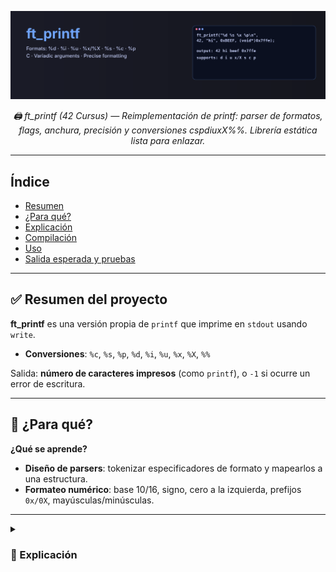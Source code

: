 <!-- ===================== BANNER ===================== -->
<p align="center">
  <img src="https://raw.githubusercontent.com/NanoHtz/Assets/main/ft_printf/banner.svg" alt="ft_printf banner">
</p>

<p align="center"><i>🖨️ ft_printf (42 Cursus) — Reimplementación de printf: parser de formatos, flags, anchura, precisión y conversiones cspdiuxX%%. Librería estática lista para enlazar.</i></p>

---

## Índice
- [Resumen](#resumen)
- [¿Para qué?](#para-que)
- [Explicación](#explicacion)
- [Compilación](#compilacion)
- [Uso](#uso)
- [Salida esperada y pruebas](#salida)

---
<a id="resumen"></a>
## ✅ Resumen del proyecto<br>

**ft_printf** es una versión propia de `printf` que imprime en `stdout` usando `write`.  

- **Conversiones**: `%c`, `%s`, `%p`, `%d`, `%i`, `%u`, `%x`, `%X`, `%%`  

Salida: **número de caracteres impresos** (como `printf`), o `-1` si ocurre un error de escritura.

---

<a id="para-que"></a>
## 🧩 ¿Para qué?

**¿Qué se aprende?**
- **Diseño de parsers**: tokenizar especificadores de formato y mapearlos a una estructura.
- **Formateo numérico**: base 10/16, signo, cero a la izquierda, prefijos `0x/0X`, mayúsculas/minúsculas.
---

<a id="explicacion"></a>
<details>
  <summary><h3>📝 Explicación</h3></summary>
    🧭 Flujo general

Recorrer la cadena de formato.

Si aparece %, parsear flags → width → precision → type y llenar t_fmt.

Llamar a la función de conversión según type.

Cada conversión compone la representación (signo/prefijo, dígitos, rellenos) y la imprime con helpers (write + padding).

Sumar al contador global la cantidad escrita; si write devuelve -1, propagar error.

🧩 Reglas clave de flags & precisión

- gana a 0: si - está activo → padding con espacios a la derecha; ignorar 0.

Precisión en enteros (d i u x X) desactiva el 0-padding: se usa 0 interno solo para llegar a la precisión.

+ gana a (espacio). Si ambos están, mostrar + para positivos.

# en x/X añade 0x/0X solo si el valor ≠ 0.

%.0d con valor 0 → cadena vacía (no imprime dígitos).

%s con prec >= 0 corta la cadena a prec. Con s == NULL imprimir "(null)" (o política equivalente).

%p imprime 0x + hex minúscula; para puntero nulo suele ser "(nil)".

🔢 Conversiones soportadas

%c → carácter (como unsigned char del int)

%s → string (NULL → "(null)")

%p → puntero (0 → "(nil)")

%d/%i → entero con signo

%u → entero sin signo

%x/%X → hexadecimal minúscula/mayúscula

%% → un % literal

⏱️ Complejidad

Parsing: O(n) con n = len(formato).

Cada conversión es O(k) con k = longitud del argumento formateado.

⚠️ Limitaciones típicas (subject estándar)

No se implementan flotantes (%f, %e, %g…), * dinámico, ni longitudes (hh, ll, etc.), salvo que se indique lo contrario.

Sin soporte de locales, ni wchar_t/UTF-8 específico.

</details>

